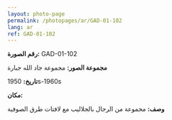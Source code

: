 ```yaml
---
layout: photo-page
permalink: /photopages/ar/GAD-01-102
lang: ar
ref: GAD-01-102
---
```


**رقم الصورة:** GAD-01-102

**مجموعة الصور:** مجموعة جاد الله جبارة

**تاريخ:** 1950s-1960s

**مكان:**

**وصف:** مجموعة من الرجال بالجلاليب مع لافتات طرق الصوفية
